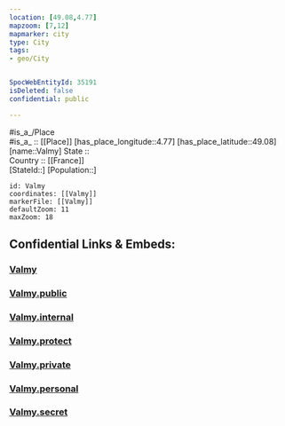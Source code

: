 ```yaml
---
location: [49.08,4.77] 
mapzoom: [7,12] 
mapmarker: city 
type: City
tags:
- geo/City


SpocWebEntityId: 35191
isDeleted: false
confidential: public

---
```

#is_a_/Place  
#is_a_ :: [[Place]] 
[has_place_longitude::4.77] 
[has_place_latitude::49.08] 
[name::Valmy] 
State ::  
Country :: [[France]]  
[StateId::] 
[Population::] 



```leaflet
id: Valmy
coordinates: [[Valmy]] 
markerFile: [[Valmy]] 
defaultZoom: 11 
maxZoom: 18
```


## Confidential Links & Embeds: 

### [Valmy](/_Standards/Earth/Continent/Europe/Europe~West/France/regions~France/Grand_Est/departments~Grand_Est/Marne/communes~Marne/Sainte-Menehould/cities~Sainte-Menehould/Valmy.md) 

### [Valmy.public](/_public/Earth/Continent/Europe/Europe~West/France/regions~France/Grand_Est/departments~Grand_Est/Marne/communes~Marne/Sainte-Menehould/cities~Sainte-Menehould/Valmy.public.md) 

### [Valmy.internal](/_internal/Earth/Continent/Europe/Europe~West/France/regions~France/Grand_Est/departments~Grand_Est/Marne/communes~Marne/Sainte-Menehould/cities~Sainte-Menehould/Valmy.internal.md) 

### [Valmy.protect](/_protect/Earth/Continent/Europe/Europe~West/France/regions~France/Grand_Est/departments~Grand_Est/Marne/communes~Marne/Sainte-Menehould/cities~Sainte-Menehould/Valmy.protect.md) 

### [Valmy.private](/_private/Earth/Continent/Europe/Europe~West/France/regions~France/Grand_Est/departments~Grand_Est/Marne/communes~Marne/Sainte-Menehould/cities~Sainte-Menehould/Valmy.private.md) 

### [Valmy.personal](/_personal/Earth/Continent/Europe/Europe~West/France/regions~France/Grand_Est/departments~Grand_Est/Marne/communes~Marne/Sainte-Menehould/cities~Sainte-Menehould/Valmy.personal.md) 

### [Valmy.secret](/_secret/Earth/Continent/Europe/Europe~West/France/regions~France/Grand_Est/departments~Grand_Est/Marne/communes~Marne/Sainte-Menehould/cities~Sainte-Menehould/Valmy.secret.md)

